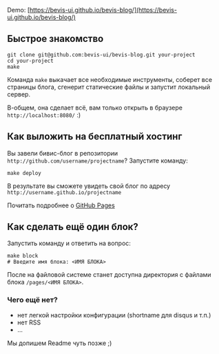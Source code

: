 Demo: [https://bevis-ui.github.io/bevis-blog/](https://bevis-ui.github.io/bevis-blog/)

## Быстрое знакомство
```
git clone git@github.com:bevis-ui/bevis-blog.git your-project
cd your-project
make
```
Команда `make` выкачает все необходимые инструменты, соберет все страницы блога, сгенерит статические файлы и запустит локальный сервер.

В-общем, она сделает всё, вам только открыть в браузере `http://localhost:8080/` :)

## Как выложить на бесплатный хостинг

Вы завели бивис-блог в репозитории `http://github.com/username/projectname`? Запустите команду:

```
make deploy
```

В результате вы сможете увидеть свой блог по адресу `http://username.github.io/projectname`

Почитать подробнее о [GitHub Pages](http://pages.github.com/)

## Как сделать ещё один блок?

Запустить команду и ответить на вопрос:
```shell
make block
# Введите имя блока: <ИМЯ БЛОКА>
```
После на файловой системе станет доступна директория с файлами блока `/pages/<ИМЯ БЛОКА>`.


###  Чего ещё нет?

- нет легкой настройки конфигурации (shortname для disqus и т.п.)
- нет RSS
- ...

Мы допишем Readme чуть позже ;)
